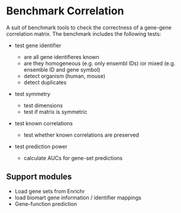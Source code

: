 # Benchmark Correlation

A suit of benchmark tools to check the correctness of a gene-gene correlation matrix. The benchmark includes the following tests:

- test gene identifier
    - are all gene identifieres known
    - are they homogeneous (e.g. only ensembl IDs) ior mixed (e.g. ensemble ID and gene symbol)
    - detect organism (human, mouse)
    - detect duplicates

- test symmetry
    - test dimensions
    - test if matrix is symmetric

- test known correlations
    - test whether known correlations are preserved

- test prediction power
    - calculate AUCs for gene-set predictions


## Support modules
 - Load gene sets from Enrichr
 - load biomart gene information / identifier mappings
 - Gene-function prediction

